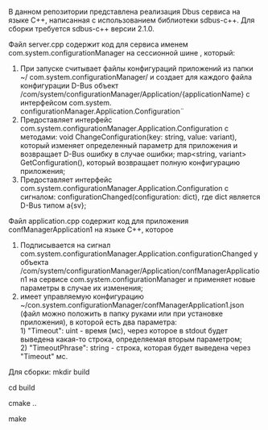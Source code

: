 В данном репозитории представлена реализация Dbus сервиса на языке C++, написанная с использованием библиотеки sdbus-c++. Для сборки требуется sdbus-c++ версии 2.1.0.

Файл server.cpp содержит код для сервиса именем com.system.configurationManager на сессионной шине , который:
  1. При запуске считывает файлы конфигураций приложений из папки ~/
com.system.configurationManager/ и создает для каждого файла конфигурации D-Bus объект  
/com/system/configurationManager/Application/{applicationName} с интерфейсом com.system. 
configurationManager.Application.Configuration¨
  2. Предоставляет интерфейс com.system.configurationManager.Application.Configuration с методами:
    void ChangeConfiguration(key: string, value: variant), который изменяет определенный параметр для приложения и возвращает D-Bus ошибку в случае ошибки;
    map<string, variant> GetConfiguration(), который возвращает полную конфигурацию приложения;
  3. Предоставляет интерфейс com.system.configurationManager.Application.Configuration с сигналом: configurationChanged(configuration: dict), где dict является D-Bus типом a{sv};
 
Файл application.cpp содержит код для приложения confManagerApplication1 на языке С++, которое
  1. Подписывается на сигнал com.system.configurationManager.Application.configurationChanged у объекта /com/system/configurationManager/Application/confManagerApplication1 на сервисе 
     com.system.configurationManager и применяет новые параметры в случае их изменения;
  2. имеет управляемую конфигурацию ~/con.system.configurationManager/confManagerApplication1.json (файл можно положить в папку руками или при установке приложения), в которой есть два параметра:  
    1) "Timeout": uint - время (мс), через которое в stdout будет выведена какая-то строка, 
        определяемая вторым параметром;  
    2) "TimeoutPhrase": string - строка, которая будет выведена через "Timeout" мс.

Для сборки:
  mkdir build
  
  cd build
  
  cmake ..
  
  make
